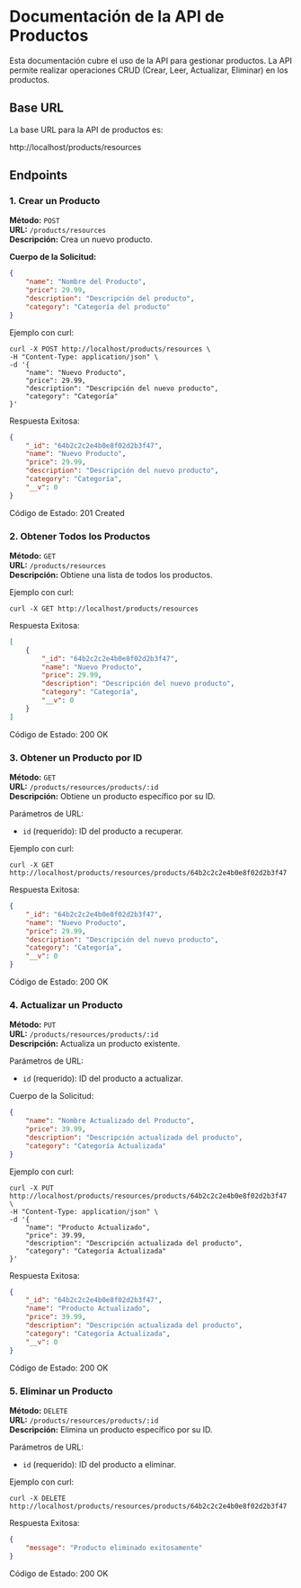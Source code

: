# Documentación de la API de Productos

Esta documentación cubre el uso de la API para gestionar productos. La API permite realizar operaciones CRUD (Crear, Leer, Actualizar, Eliminar) en los productos.

## Base URL

La base URL para la API de productos es:

http://localhost/products/resources

## Endpoints

### 1. Crear un Producto

**Método:** `POST`  
**URL:** `/products/resources`  
**Descripción:** Crea un nuevo producto.

**Cuerpo de la Solicitud:**

```json
{
    "name": "Nombre del Producto",
    "price": 29.99,
    "description": "Descripción del producto",
    "category": "Categoría del producto"
}
```

Ejemplo con curl:

```
curl -X POST http://localhost/products/resources \
-H "Content-Type: application/json" \
-d '{
    "name": "Nuevo Producto",
    "price": 29.99,
    "description": "Descripción del nuevo producto",
    "category": "Categoría"
}'
```

Respuesta Exitosa:

```json
{
    "_id": "64b2c2c2e4b0e8f02d2b3f47",
    "name": "Nuevo Producto",
    "price": 29.99,
    "description": "Descripción del nuevo producto",
    "category": "Categoría",
    "__v": 0
}
```

Código de Estado: 201 Created

### 2. Obtener Todos los Productos

**Método:** `GET`  
**URL:** `/products/resources`  
**Descripción:** Obtiene una lista de todos los productos.

Ejemplo con curl:

```
curl -X GET http://localhost/products/resources
```

Respuesta Exitosa:

```json
[
    {
        "_id": "64b2c2c2e4b0e8f02d2b3f47",
        "name": "Nuevo Producto",
        "price": 29.99,
        "description": "Descripción del nuevo producto",
        "category": "Categoría",
        "__v": 0
    }
]
```

Código de Estado: 200 OK

### 3. Obtener un Producto por ID

**Método:** `GET`  
**URL:** `/products/resources/products/:id`  
**Descripción:** Obtiene un producto específico por su ID.

Parámetros de URL:

- `id` (requerido): ID del producto a recuperar.

Ejemplo con curl:

```
curl -X GET http://localhost/products/resources/products/64b2c2c2e4b0e8f02d2b3f47
```

Respuesta Exitosa:

```json
{
    "_id": "64b2c2c2e4b0e8f02d2b3f47",
    "name": "Nuevo Producto",
    "price": 29.99,
    "description": "Descripción del nuevo producto",
    "category": "Categoría",
    "__v": 0
}
```

Código de Estado: 200 OK

### 4. Actualizar un Producto

**Método:** `PUT`  
**URL:** `/products/resources/products/:id`  
**Descripción:** Actualiza un producto existente.

Parámetros de URL:

- `id` (requerido): ID del producto a actualizar.

Cuerpo de la Solicitud:

```json
{
    "name": "Nombre Actualizado del Producto",
    "price": 39.99,
    "description": "Descripción actualizada del producto",
    "category": "Categoría Actualizada"
}
```

Ejemplo con curl:

```
curl -X PUT http://localhost/products/resources/products/64b2c2c2e4b0e8f02d2b3f47 \
-H "Content-Type: application/json" \
-d '{
    "name": "Producto Actualizado",
    "price": 39.99,
    "description": "Descripción actualizada del producto",
    "category": "Categoría Actualizada"
}'
```

Respuesta Exitosa:

```json
{
    "_id": "64b2c2c2e4b0e8f02d2b3f47",
    "name": "Producto Actualizado",
    "price": 39.99,
    "description": "Descripción actualizada del producto",
    "category": "Categoría Actualizada",
    "__v": 0
}
```

Código de Estado: 200 OK

### 5. Eliminar un Producto

**Método:** `DELETE`  
**URL:** `/products/resources/products/:id`  
**Descripción:** Elimina un producto específico por su ID.

Parámetros de URL:

- `id` (requerido): ID del producto a eliminar.

Ejemplo con curl:

```
curl -X DELETE http://localhost/products/resources/products/64b2c2c2e4b0e8f02d2b3f47
```

Respuesta Exitosa:

```json
{
    "message": "Producto eliminado exitosamente"
}
```

Código de Estado: 200 OK
